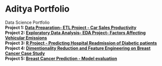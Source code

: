 # Aditya Portfolio
Data Science Portfolio</br>
<b>Project 1: [Data Preparation- ETL Project - Car Sales Productivity](https://github.com/adityasumbaraju/aditya_portfolio/tree/main/Data_Preparation_Car_Sales_Productivity)</b> </br>
<b>Project 2: [Exploratory Data Analysis- EDA Project- Factors Affecting Vehicular Emissions](https://github.com/adityasumbaraju/aditya_portfolio/tree/main/EDA-%20CO2%20Emission)</b> </br>
<b>Project 3: [R Project - Predicting Hospital Readmission of Diabetic patients](https://github.com/adityasumbaraju/aditya_portfolio/tree/main/Predicting%20Hospital%20Readmission%20of%20Diabetic%20patients%20Using%20R)</b> </br>
<b>Project 4: [Dimentionality Reduction and Feature Engineering on Breast Cancer Case Study](https://github.com/adityasumbaraju/aditya_portfolio/tree/main/Build%20Predictive%20Model%20-%20Breast%20Cancer%20casestudy)</b> </br>
<b>Project 5: [Breast Cancer Prediction - Model evaluation](https://github.com/adityasumbaraju/aditya_portfolio/tree/main/Model%20Evaluation%20on%20Breast%20Cancer%20Case%20Study)</b> </br>
